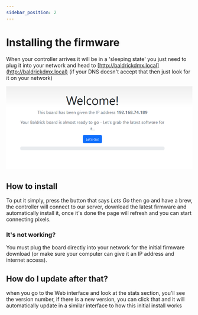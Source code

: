 ```yaml
---
sidebar_position: 2
---
```


# Installing the firmware
When your controller arrives it will be in a 'sleeping state' you just need to plug it into your network and head to [http://baldrickdmx.local](http://baldrickdmx.local) (if your DNS doesn't accept that then just look for it on your network)

![First Firmware](../img/first-firmware.png)

## How to install

To put it simply, press the button that says *Lets Go* then go and have a brew, the controller will connect to our server, download the latest firmware and automatically install it, once it's done the page will refresh and you can start connecting pixels.

### It's not working?

You must plug the board directly into your network for the initial firmware download (or make sure your computer can give it an IP address and internet access).

## How do I update after that?

when you go to the Web interface and look at the stats section, you'll see the version number, if there is a new version, you can click that and it will automatically update in a similar interface to how this initial install works
